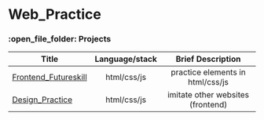 # Web_Practice

<h3>:open_file_folder: Projects</h3>

|Title |Language/stack  | Brief Description
| ------------- |:-------------:|:-------------:|
|      [Frontend_Futureskill](https://github.com/caunhach/frontend_futureskill)       |html/css/js    |practice elements in html/css/js|
|      [Design_Practice](https://github.com/caunhach/futureskill_html-css-js)       |html/css/js    |imitate other websites (frontend)|
